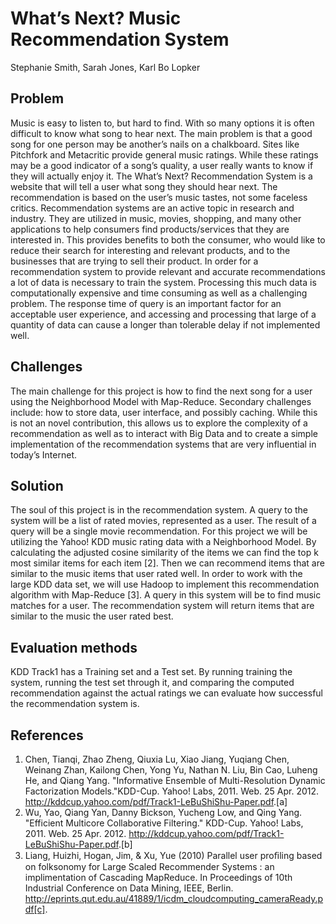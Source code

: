 What’s Next? Music Recommendation System
========================================
Stephanie Smith, Sarah Jones, Karl Bo Lopker

Problem
-------
Music is easy to listen to, but hard to find. With so many options it is often difficult to know what song to hear next. The main problem is that a good song for one person may be another’s nails on a chalkboard. Sites like Pitchfork and Metacritic provide general music ratings. While these ratings may be a good indicator of a song’s quality, a user really wants to know if they will actually enjoy it. 
The What’s Next? Recommendation System is a website that will tell a user what song they should hear next. The recommendation is based on the user’s music tastes, not some faceless critics.
Recommendation systems are an active topic in research and industry.  They are utilized in music, movies, shopping, and many other applications to help consumers find products/services that they are interested in.  This provides benefits to both the consumer, who would like to reduce their search for interesting and relevant products, and to the businesses that are trying to sell their product.
In order for a recommendation system to provide relevant and accurate recommendations a lot of data is necessary to train the system.  Processing this much data is computationally expensive and time consuming as well as a challenging problem.  The response time of query is an important factor for an acceptable user experience, and accessing and processing that large of a quantity of data can cause a longer than tolerable delay if not implemented well.

Challenges
----------
The main challenge for this project is how to find the next song for a user using the Neighborhood Model with Map-Reduce. Secondary challenges include: how to store data, user interface, and possibly caching.  While this is not an novel contribution, this allows us to explore the complexity of a recommendation as well as to interact with Big Data and to create a simple implementation of the recommendation systems that are very influential in today’s Internet.

Solution
--------
The soul of this project is in the recommendation system. A query to the system will be a list of rated movies, represented as a user. The result of a query will be a single movie recommendation. 
For this project we will be utilizing the Yahoo! KDD music rating data with a Neighborhood Model. By calculating the adjusted cosine similarity of the items we can find the top k most similar items for each item [2].  Then we can recommend items that are similar to the music items that user rated well.  In order to work with the large KDD data set, we will use Hadoop to implement this recommendation algorithm with Map-Reduce [3].
A query in this system will be to find music matches for a user.  The recommendation system will return items that are similar to the music the user rated best.

Evaluation methods
------------------
KDD Track1 has a Training set and a Test set.  By running training the system, running the test set through it, and comparing the computed recommendation against the actual ratings we can evaluate how successful the recommendation system is.

References
----------
1. Chen, Tianqi, Zhao Zheng, Qiuxia Lu, Xiao Jiang, Yuqiang Chen, Weinang Zhan, Kailong Chen, Yong Yu, Nathan N. Liu, Bin Cao, Luheng He, and Qiang Yang. "Informative Ensemble of Multi-Resolution Dynamic Factorization Models."KDD-Cup. Yahoo! Labs, 2011. Web. 25 Apr. 2012. <http://kddcup.yahoo.com/pdf/Track1-LeBuShiShu-Paper.pdf>.[a]
3. Wu, Yao, Qiang Yan, Danny Bickson, Yucheng Low, and Qing Yang. "Efficient Multicore Collaborative Filtering." KDD-Cup. Yahoo! Labs, 2011. Web. 25 Apr. 2012. <http://kddcup.yahoo.com/pdf/Track1-LeBuShiShu-Paper.pdf>.[b]
3. Liang, Huizhi, Hogan, Jim, & Xu, Yue (2010) Parallel user proﬁling based
on folksonomy for Large Scaled Recommender Systems : an implimentation of Cascading MapReduce. In Proceedings of 10th Industrial Conference on Data Mining, IEEE, Berlin. <http://eprints.qut.edu.au/41889/1/icdm_cloudcomputing_cameraReady.pdf[c]>.

